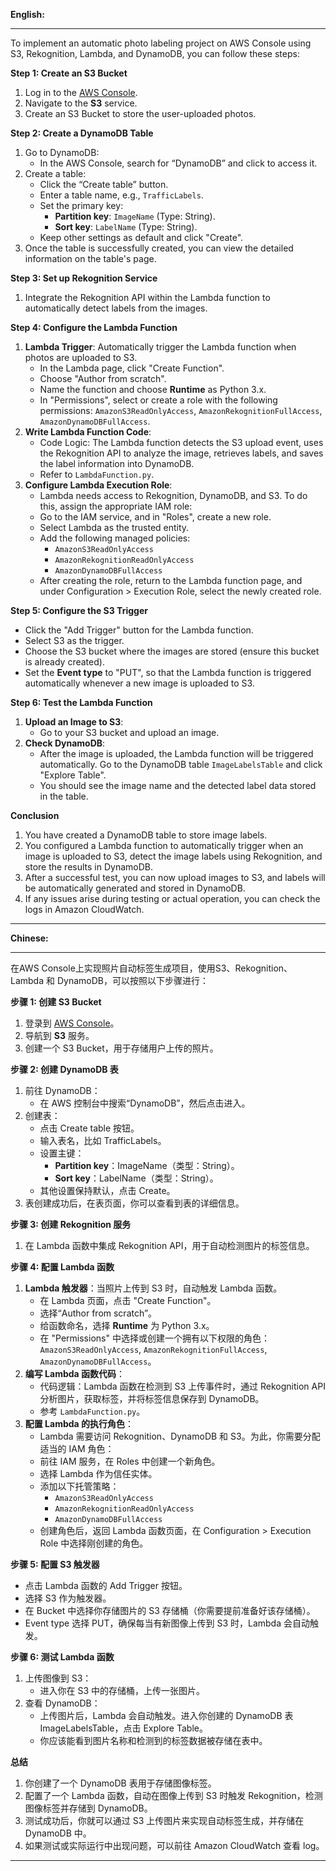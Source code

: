**English:**

---

To implement an automatic photo labeling project on AWS Console using S3, Rekognition, Lambda, and DynamoDB, you can follow these steps:

**Step 1: Create an S3 Bucket**

1. Log in to the [AWS Console](https://aws.amazon.com/console/).
2. Navigate to the **S3** service.
3. Create an S3 Bucket to store the user-uploaded photos.

**Step 2: Create a DynamoDB Table**

1. Go to DynamoDB:
    - In the AWS Console, search for “DynamoDB” and click to access it.
2. Create a table:
    - Click the “Create table” button.
    - Enter a table name, e.g., `TrafficLabels`.
    - Set the primary key:
        - **Partition key**: `ImageName` (Type: String).
        - **Sort key**: `LabelName` (Type: String).
    - Keep other settings as default and click "Create".
3. Once the table is successfully created, you can view the detailed information on the table's page.

**Step 3: Set up Rekognition Service**

1. Integrate the Rekognition API within the Lambda function to automatically detect labels from the images.

**Step 4: Configure the Lambda Function**

1. **Lambda Trigger**: Automatically trigger the Lambda function when photos are uploaded to S3.
    - In the Lambda page, click "Create Function".
    - Choose "Author from scratch".
    - Name the function and choose **Runtime** as Python 3.x.
    - In "Permissions", select or create a role with the following permissions: `AmazonS3ReadOnlyAccess`, `AmazonRekognitionFullAccess`, `AmazonDynamoDBFullAccess`.
2. **Write Lambda Function Code**:
    - Code Logic: The Lambda function detects the S3 upload event, uses the Rekognition API to analyze the image, retrieves labels, and saves the label information into DynamoDB.
    - Refer to `LambdaFunction.py`.
3. **Configure Lambda Execution Role**:
    - Lambda needs access to Rekognition, DynamoDB, and S3. To do this, assign the appropriate IAM role:
    - Go to the IAM service, and in "Roles", create a new role.
    - Select Lambda as the trusted entity.
    - Add the following managed policies:
        - `AmazonS3ReadOnlyAccess`
        - `AmazonRekognitionReadOnlyAccess`
        - `AmazonDynamoDBFullAccess`
    - After creating the role, return to the Lambda function page, and under Configuration > Execution Role, select the newly created role.

**Step 5: Configure the S3 Trigger**

- Click the "Add Trigger" button for the Lambda function.
- Select S3 as the trigger.
- Choose the S3 bucket where the images are stored (ensure this bucket is already created).
- Set the **Event type** to "PUT", so that the Lambda function is triggered automatically whenever a new image is uploaded to S3.

**Step 6: Test the Lambda Function**

1. **Upload an Image to S3**:
    - Go to your S3 bucket and upload an image.
2. **Check DynamoDB**:
    - After the image is uploaded, the Lambda function will be triggered automatically. Go to the DynamoDB table `ImageLabelsTable` and click "Explore Table".
    - You should see the image name and the detected label data stored in the table.

**Conclusion**

1. You have created a DynamoDB table to store image labels.
2. You configured a Lambda function to automatically trigger when an image is uploaded to S3, detect the image labels using Rekognition, and store the results in DynamoDB.
3. After a successful test, you can now upload images to S3, and labels will be automatically generated and stored in DynamoDB.
4. If any issues arise during testing or actual operation, you can check the logs in Amazon CloudWatch.

---

**Chinese:**

---

在AWS Console上实现照片自动标签生成项目，使用S3、Rekognition、Lambda 和 DynamoDB，可以按照以下步骤进行：

**步骤 1: 创建 S3 Bucket**

1. 登录到 [AWS Console](https://aws.amazon.com/console/)。
2. 导航到 **S3** 服务。
3. 创建一个 S3 Bucket，用于存储用户上传的照片。

**步骤 2: 创建 DynamoDB 表**

1. 前往 DynamoDB：
    - 在 AWS 控制台中搜索“DynamoDB”，然后点击进入。
2. 创建表：
    - 点击 Create table 按钮。
    - 输入表名，比如 TrafficLabels。
    - 设置主键：
        - **Partition key**：ImageName（类型：String）。
        - **Sort key**：LabelName（类型：String）。
    - 其他设置保持默认，点击 Create。
3. 表创建成功后，在表页面，你可以查看到表的详细信息。

**步骤 3: 创建 Rekognition 服务**

1. 在 Lambda 函数中集成 Rekognition API，用于自动检测图片的标签信息。

**步骤 4: 配置 Lambda 函数**

1. **Lambda 触发器**：当照片上传到 S3 时，自动触发 Lambda 函数。
    - 在 Lambda 页面，点击 "Create Function"。
    - 选择“Author from scratch”。
    - 给函数命名，选择 **Runtime** 为 Python 3.x。
    - 在 "Permissions" 中选择或创建一个拥有以下权限的角色：`AmazonS3ReadOnlyAccess`, `AmazonRekognitionFullAccess`, `AmazonDynamoDBFullAccess`。
2. **编写 Lambda 函数代码**：
    - 代码逻辑：Lambda 函数在检测到 S3 上传事件时，通过 Rekognition API 分析图片，获取标签，并将标签信息保存到 DynamoDB。
    - 参考 `LambdaFunction.py`。
3. **配置 Lambda 的执行角色**：
    - Lambda 需要访问 Rekognition、DynamoDB 和 S3。为此，你需要分配适当的 IAM 角色：
    - 前往 IAM 服务，在 Roles 中创建一个新角色。
    - 选择 Lambda 作为信任实体。
    - 添加以下托管策略：
        - `AmazonS3ReadOnlyAccess`
        - `AmazonRekognitionReadOnlyAccess`
        - `AmazonDynamoDBFullAccess`
    - 创建角色后，返回 Lambda 函数页面，在 Configuration > Execution Role 中选择刚创建的角色。

**步骤 5: 配置 S3 触发器**

- 点击 Lambda 函数的 Add Trigger 按钮。
- 选择 S3 作为触发器。
- 在 Bucket 中选择你存储图片的 S3 存储桶（你需要提前准备好该存储桶）。
- Event type 选择 PUT，确保每当有新图像上传到 S3 时，Lambda 会自动触发。

**步骤 6: 测试 Lambda 函数**

1. 上传图像到 S3：
    - 进入你在 S3 中的存储桶，上传一张图片。
2. 查看 DynamoDB：
    - 上传图片后，Lambda 会自动触发。进入你创建的 DynamoDB 表 ImageLabelsTable，点击 Explore Table。
    - 你应该能看到图片名称和检测到的标签数据被存储在表中。

**总结**

1. 你创建了一个 DynamoDB 表用于存储图像标签。
2. 配置了一个 Lambda 函数，自动在图像上传到 S3 时触发 Rekognition，检测图像标签并存储到 DynamoDB。
3. 测试成功后，你就可以通过 S3 上传图片来实现自动标签生成，并存储在 DynamoDB 中。
4. 如果测试或实际运行中出现问题，可以前往 Amazon CloudWatch 查看 log。

---
